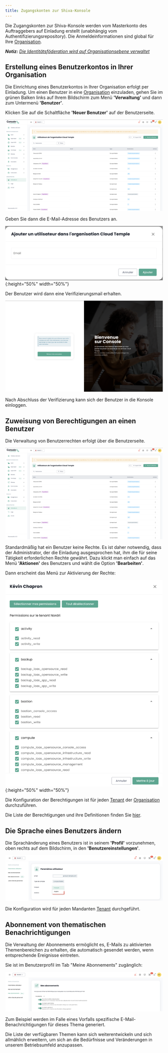 ```yaml
---
title: Zugangskonten zur Shiva-Konsole
---
```


Die Zugangskonten zur Shiva-Konsole werden vom Masterkonto des Auftraggebers auf Einladung erstellt (unabhängig vom Authentifizierungsrepository).
Die Anmeldeinformationen sind global für Ihre [Organisation](organisations.md).

*__Notiz:__ [Die Identitätsföderation wird auf Organisationsebene verwaltet](organisations.md#mecanismes-dauthentification)*

## Erstellung eines Benutzerkontos in Ihrer Organisation

Die Einrichtung eines Benutzerkontos in Ihrer Organisation erfolgt per Einladung. Um einen Benutzer in eine [Organisation](organisations.md) einzuladen, gehen Sie im grünen Balken links auf Ihrem Bildschirm zum Menü __'Verwaltung'__ und dann zum Untermenü __'Benutzer'__.

Klicken Sie auf die Schaltfläche __'Neuer Benutzer'__ auf der Benutzerseite.

![](images/shiva_onboard_003.png)

Geben Sie dann die E-Mail-Adresse des Benutzers an.

![](images/shiva_onboard_004.png){:height="50%" width="50%"}

Der Benutzer wird dann eine Verifizierungsmail erhalten.

![](images/shiva_onboard_001.png)

Nach Abschluss der Verifizierung kann sich der Benutzer in die Konsole einloggen.

## Zuweisung von Berechtigungen an einen Benutzer
Die Verwaltung von Benutzerrechten erfolgt über die Benutzerseite.

![](images/shiva_onboard_003.png)

Standardmäßig hat ein Benutzer keine Rechte. Es ist daher notwendig, dass der Administrator, der die Einladung ausgesprochen hat, ihm die für seine Tätigkeit erforderlichen Rechte gewährt. Dazu klickt man einfach auf das Menü __'Aktionen'__ des Benutzers und wählt die Option __'Bearbeiten'__.

Dann erscheint das Menü zur Aktivierung der Rechte:

![](images/shiva_onboard_005.png){:height="50%" width="50%"}

Die Konfiguration der Berechtigungen ist für jeden [Tenant](tenants.md) der [Organisation](organisations.md) durchzuführen.

Die Liste der Berechtigungen und ihre Definitionen finden Sie [hier](permissions.md).

## Die Sprache eines Benutzers ändern
Die Sprachänderung eines Benutzers ist in seinem __'Profil'__ vorzunehmen, oben rechts auf dem Bildschirm, in den __'Benutzereinstellungen'__.

![](images/shiva_profil_006.png)

Die Konfiguration wird für jeden Mandanten [Tenant](tenants.md) durchgeführt.

## Abonnement von thematischen Benachrichtigungen
Die Verwaltung der Abonnements ermöglicht es, E-Mails zu aktivierten Themenbereichen zu erhalten, die automatisch gesendet werden, wenn entsprechende Ereignisse eintreten.

Sie ist im Benutzerprofil im Tab "Meine Abonnements" zugänglich:

![](images/shiva_profil_007.png)

 Zum Beispiel werden im Falle eines Vorfalls spezifische E-Mail-Benachrichtigungen für dieses Thema generiert.

Die Liste der verfügbaren Themen kann sich weiterentwickeln und sich allmählich erweitern, um sich an die Bedürfnisse und Veränderungen in unserem Betriebsumfeld anzupassen.